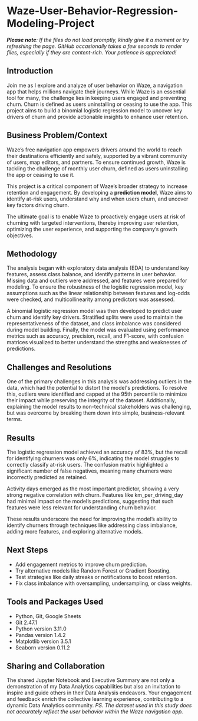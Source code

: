# Waze-User-Behavior-Regression-Modeling-Project
***Please note**: If the files do not load promptly, kindly give it a moment or try refreshing the page. GitHub occasionally takes a few seconds to render files, especially if they are content-rich. Your patience is appreciated!*


## Introduction
Join me as I explore and analyze of user behavior on Waze, a navigation app that helps millions navigate their journeys. While Waze is an essential tool for many, the challenge lies in keeping users engaged and preventing churn. Churn is defined as users uninstalling or ceasing to use the app. This project aims to build a binomial logistic regression model to uncover key drivers of churn and provide actionable insights to enhance user retention.
## Business Problem/Context
Waze’s free navigation app empowers drivers around the world to reach their destinations efficiently and safely, supported by a vibrant community of users, map editors, and partners. To ensure continued growth, Waze is tackling the challenge of monthly user churn, defined as users uninstalling the app or ceasing to use it.

This project is a critical component of Waze’s broader strategy to increase retention and engagement. By developing a **prediction model**, Waze aims to identify at-risk users, understand why and when users churn, and uncover key factors driving churn.

The ultimate goal is to enable Waze to proactively engage users at risk of churning with targeted interventions, thereby improving user retention, optimizing the user experience, and supporting the company’s growth objectives. 
## Methodology
The analysis began with exploratory data analysis (EDA) to understand key features, assess class balance, and identify patterns in user behavior. Missing data and outliers were addressed, and features were prepared for modeling. To ensure the robustness of the logistic regression model, key assumptions such as the linear relationship between features and log-odds were checked, and multicollinearity among predictors was assessed.

A binomial logistic regression model was then developed to predict user churn and identify key drivers. Stratified splits were used to maintain the representativeness of the dataset, and class imbalance was considered during model building. Finally, the model was evaluated using performance metrics such as accuracy, precision, recall, and F1-score, with confusion matrices visualized to better understand the strengths and weaknesses of predictions.
## Challenges and Resolutions
One of the primary challenges in this analysis was addressing outliers in the data, which had the potential to distort the model's predictions. To resolve this, outliers were identified and capped at the 95th percentile to minimize their impact while preserving the integrity of the dataset. Additionally, explaining the model results to non-technical stakeholders was challenging, but was overcome by breaking them down into simple, business-relevant terms.
## Results
The logistic regression model achieved an accuracy of 83%, but the recall for identifying churners was only 6%, indicating the model struggles to correctly classify at-risk users. The confusion matrix highlighted a significant number of false negatives, meaning many churners were incorrectly predicted as retained.

Activity days emerged as the most important predictor, showing a very strong negative correlation with churn. Features like km_per_driving_day had minimal impact on the model’s predictions, suggesting that such features were less relevant for understanding churn behavior.

These results underscore the need for improving the model’s ability to identify churners through techniques like addressing class imbalance, adding more features, and exploring alternative models.
## Next Steps
- Add engagement metrics to improve churn prediction.
- Try alternative models like Random Forest or Gradient Boosting.
- Test strategies like daily streaks or notifications to boost retention.
-  Fix class imbalance with oversampling, undersampling, or class weights.
## Tools and Packages Used
- Python, Git, Google Sheets
- Git 2.47.1
- Python version 3.11.0
- Pandas version 1.4.2
- Matplotlib version 3.5.1
- Seaborn version 0.11.2
## Sharing and Collaboration
The shared Jupyter Notebook and Executive Summary are not only a demonstration of my Data Analytics capabilities but also an invitation to inspire and guide others in their Data Analysis endeavors. Your engagement and feedback enrich the collective learning experience, contributing to a dynamic Data Analytics community.
**PS*. The dataset used in this study does not accurately reflect the user behavior within the Waze navigation app.*
